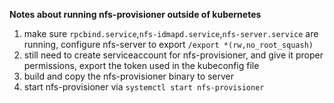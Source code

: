 **Notes about running nfs-provisioner outside of kubernetes**
1. make sure `rpcbind.service`,`nfs-idmapd.service`,`nfs-server.service` are running, configure nfs-server to export `/export *(rw,no_root_squash)`
2. still need to create serviceaccount for nfs-provisioner, and give it proper permissions, export the token used in the kubeconfig file
3. build and copy the nfs-provisioner binary to server
4. start nfs-provisioner via `systemctl start nfs-provisioner`
